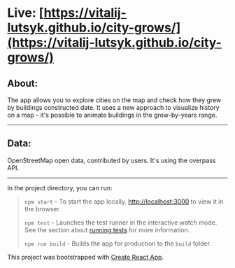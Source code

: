 # Live: [https://vitalij-lutsyk.github.io/city-grows/](https://vitalij-lutsyk.github.io/city-grows/)

## About:
The app allows you to explore cities on the map and check how they grew by buildings constructed date. It uses a new approach to visualize history on a map - it's possible to animate buildings in the grow-by-years range.

***

## Data:
OpenStreetMap open data, contributed by users. It's using the overpass API.

***

In the project directory, you can run:

> `npm start` - To start the app locally. [http://localhost:3000](http://localhost:3000) to view it in the browser.
>
> `npm test` - Launches the test runner in the interactive watch mode. See the section about [running tests](https://facebook.github.io/create-react-app/docs/running-tests) for more information.
>
> `npm run build` - Builds the app for production to the `build` folder.


This project was bootstrapped with [Create React App](https://github.com/facebook/create-react-app).